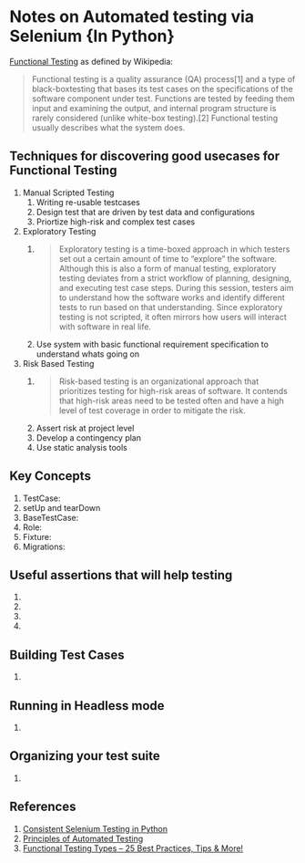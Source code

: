 # Notes on Automated testing via Selenium {In Python}

[Functional Testing](https://en.wikipedia.org/wiki/Functional_testing) as defined by Wikipedia: 

> Functional testing is a quality assurance (QA) process[1] and a type of black-boxtesting that bases its test cases on the specifications of the software component under test. Functions are tested by feeding them input and examining the output, and internal program structure is rarely considered (unlike white-box testing).[2] Functional testing usually describes what the system does.

## Techniques for discovering good usecases for Functional Testing

1. Manual Scripted Testing
    1. Writing re-usable testcases
    1. Design test that are driven by test data and configurations
    1. Priortize high-risk and complex test cases
1. Exploratory Testing
    1. > Exploratory testing is a time-boxed approach in which testers set out a certain amount of time to “explore” the software. Although this is also a form of manual testing, exploratory testing deviates from a strict workflow of planning, designing, and executing test case steps. During this session, testers aim to understand how the software works and identify different tests to run based on that understanding. Since exploratory testing is not scripted, it often mirrors how users will interact with software in real life.
    1. Use system with basic functional requirement specification to understand whats going on
1. Risk Based Testing
    1. > Risk-based testing is an organizational approach that prioritizes testing for high-risk areas of software. It contends that high-risk areas need to be tested often and have a high level of test coverage in order to mitigate the risk.
    1. Assert risk at project level
    1. Develop a contingency plan
    1. Use static analysis tools

## Key Concepts

1. TestCase:
1. setUp and tearDown
1. BaseTestCase:
1. Role:
1. Fixture: 
1. Migrations:


## Useful assertions that will help testing

1. 
1. 
1.
1. 

## Building Test Cases

1. 

## Running in Headless mode

1. 

##  
## Organizing your test suite

1. 

## References

1. [Consistent Selenium Testing in Python](https://chrxs.net/articles/2017/09/01/consistent-selenium-testing/)
1. [Principles of Automated Testing](http://www.lihaoyi.com/post/PrinciplesofAutomatedTesting.html)
1. [Functional Testing Types – 25 Best Practices, Tips & More!](https://www.qasymphony.com/blog/functional-testing-types/)